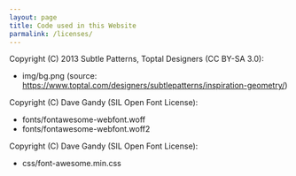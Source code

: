 ```yaml
---
layout: page
title: Code used in this Website
parmalink: /licenses/
---
```



Copyright (C) 2013 Subtle Patterns, Toptal Designers (CC BY-SA 3.0):
 * img/bg.png (source: https://www.toptal.com/designers/subtlepatterns/inspiration-geometry/)

Copyright (C) Dave Gandy (SIL Open Font License):
 * fonts/fontawesome-webfont.woff
 * fonts/fontawesome-webfont.woff2

Copyright (C) Dave Gandy (SIL Open Font License):
 * css/font-awesome.min.css

